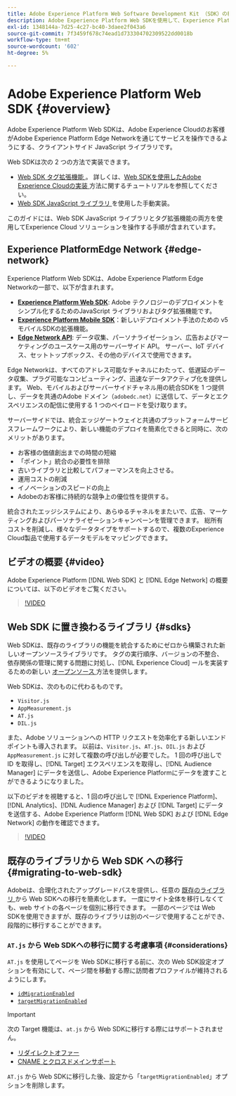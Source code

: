 ```yaml
---
title: Adobe Experience Platform Web Software Development Kit （SDK）の概要
description: Adobe Experience Platform Web SDKを使用して、Experience Platform機能を web サイトに統合する方法を説明します。
exl-id: 1348144a-7d25-4c27-bc40-3daee2f043a6
source-git-commit: 7f3459f678c74ead1d733304702309522dd0018b
workflow-type: tm+mt
source-wordcount: '602'
ht-degree: 5%

---
```


# Adobe Experience Platform Web SDK {#overview}

Adobe Experience Platform Web SDKは、Adobe Experience Cloudのお客様がAdobe Experience Platform Edge Networkを通じてサービスを操作できるようにする、クライアントサイド JavaScript ライブラリです。

Web SDKは次の 2 つの方法で実装できます。

* [Web SDK タグ拡張機能 ](../tags/extensions/client/web-sdk/web-sdk-extension-configuration.md)。 詳しくは、[Web SDKを使用したAdobe Experience Cloudの実装 ](https://experienceleague.adobe.com/docs/platform-learn/implement-web-sdk/overview.html?lang=ja) 方法に関するチュートリアルを参照してください。
* [Web SDK JavaScript ライブラリ ](install/library.md) を使用した手動実装。

このガイドには、Web SDK JavaScript ライブラリとタグ拡張機能の両方を使用してExperience Cloud ソリューションを操作する手順が含まれています。

## Experience PlatformEdge Network {#edge-network}



Experience Platform Web SDKは、Adobe Experience Platform Edge Networkの一部で、以下が含まれます。

* **[Experience Platform Web SDK](#overview)**: Adobe テクノロジーのデプロイメントをシンプル化するためのJavaScript ライブラリおよびタグ拡張機能です。
* **[Experience Platform Mobile SDK](https://developer.adobe.com/client-sdks/home/)**：新しいデプロイメント手法のための v5 モバイルSDKの拡張機能。
* **[Edge Network API](https://developer.adobe.com/data-collection-apis/docs/api/)**: データ収集、パーソナライゼーション、広告およびマーケティングのユースケース用のサーバーサイド API。 サーバー、IoT デバイス、セットトップボックス、その他のデバイスで使用できます。

Edge Networkは、すべてのアドレス可能なチャネルにわたって、低遅延のデータ収集、プラグ可能なコンピューティング、迅速なデータアクティブ化を提供します。 Web、モバイルおよびサーバーサイドチャネル用の統合SDKを 1 つ提供し、データを共通のAdobe ドメイン（`adobedc.net`）に送信して、データとエクスペリエンスの配信に使用する 1 つのペイロードを受け取ります。

サーバーサイドでは、統合エッジゲートウェイと共通のプラットフォームサービスフレームワークにより、新しい機能のデプロイを簡素化できると同時に、次のメリットがあります。

* お客様の価値創出までの時間の短縮
* 「ポイント」統合の必要性を排除
* 古いライブラリと比較してパフォーマンスを向上させる。
* 運用コストの削減
* イノベーションのスピードの向上
* Adobeのお客様に持続的な競争上の優位性を提供する。

統合されたエッジシステムにより、あらゆるチャネルをまたいで、広告、マーケティングおよびパーソナライゼーションキャンペーンを管理できます。 総所有コストを削減し、様々なデータタイプをサポートするので、複数のExperience Cloud製品で使用するデータモデルをマッピングできます。

## ビデオの概要 {#video}

Adobe Experience Platform [!DNL Web SDK] と [!DNL Edge Network] の概要については、以下のビデオをご覧ください。

>[!VIDEO](https://video.tv.adobe.com/v/34141?quality=12&learn=on)

## Web SDK に置き換わるライブラリ {#sdks}

Web SDKは、既存のライブラリの機能を統合するためにゼロから構築された新しいオープンソースライブラリです。 タグの実行順序、バージョンの不整合、依存関係の管理に関する問題に対処し、[!DNL Experience Cloud] ールを実装するための新しい [ オープンソース ](https://github.com/adobe/alloy) 方法を提供します。

Web SDKは、次のものに代わるものです。

* `Visitor.js`
* `AppMeasurement.js`
* `AT.js`
* `DIL.js`

また、Adobe ソリューションへの HTTP リクエストを効率化する新しいエンドポイントも導入されます。 以前は、`Visitor.js`、`AT.js`、`DIL.js` および `AppMeasurement.js` に対して複数の呼び出しが必要でした。 1 回の呼び出しで ID を取得し、[!DNL Target] エクスペリエンスを取得し、[!DNL Audience Manager] にデータを送信し、Adobe Experience Platformにデータを渡すことができるようになりました。

以下のビデオを視聴すると、1 回の呼び出しで [!DNL Experience Platform]、[!DNL Analytics]、[!DNL Audience Manager] および [!DNL Target] にデータを送信する、Adobe Experience Platform [!DNL Web SDK] および [!DNL Edge Network] の動作を確認できます。

>[!VIDEO](https://video.tv.adobe.com/v/34148)

## 既存のライブラリから Web SDK への移行 {#migrating-to-web-sdk}

Adobeは、合理化されたアップグレードパスを提供し、任意の [ 既存のライブラリ ](#sdks) から Web SDKへの移行を簡素化します。 一度にサイト全体を移行しなくても、web サイトの各ページを個別に移行できます。 一部のページでは Web SDKを使用できますが、既存のライブラリは別のページで使用することができ、段階的に移行することができます。

### `AT.js` から Web SDKへの移行に関する考慮事項 {#considerations}

`AT.js` を使用してページを Web SDKに移行する前に、次の Web SDK設定オプションを有効にして、ページ間を移動する際に訪問者プロファイルが維持されるようにします。

* [`idMigrationEnabled`](/help/web-sdk/commands/configure/idmigrationenabled.md)
* [`targetMigrationEnabled`](/help/web-sdk/commands/configure/targetmigrationenabled.md)

>[!IMPORTANT]
>
>次の Target 機能は、`at.js` から Web SDKに移行する際にはサポートされません。
>
>* [リダイレクトオファー](https://experienceleague.adobe.com/docs/target/using/experiences/offers/offer-redirect.html?lang=ja)
>* [CNAME とクロスドメインサポート](https://experienceleague.adobe.com/docs/target-dev/developer/client-side/at-js-implementation/atjs-cookies.html?lang=ja)

`AT.js` から Web SDKに移行した後、設定から「`targetMigrationEnabled`」オプションを削除します。
